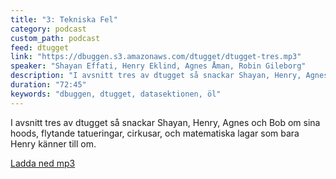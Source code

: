 ```yaml
---
title: "3: Tekniska Fel"
category: podcast
custom_path: podcast
feed: dtugget
link: "https://dbuggen.s3.amazonaws.com/dtugget/dtugget-tres.mp3"
speaker: "Shayan Effati, Henry Eklind, Agnes Åman, Robin Gileborg"
description: "I avsnitt tres av dtugget så snackar Shayan, Henry, Agnes och Bob om sina hoods, flytande tatueringar, cirkusar, och matematiska lagar som bara Henry känner till om."
duration: "72:45"
keywords: "dbuggen, dtugget, datasektionen, öl"
---
```

<script src="/audiojs/audio.min.js"></script>
<script>
  audiojs.events.ready(function() {
    var as = audiojs.createAll();
  });
</script>

I avsnitt tres av dtugget så snackar Shayan, Henry, Agnes och Bob om sina hoods, flytande tatueringar, cirkusar, och matematiska lagar som bara Henry känner till om.

<audio src="{{ page.link }}" preload="auto"></audio>

<p class="center">
  <a class="center" href="{{ page.link }}">Ladda ned mp3</a>
</p>
